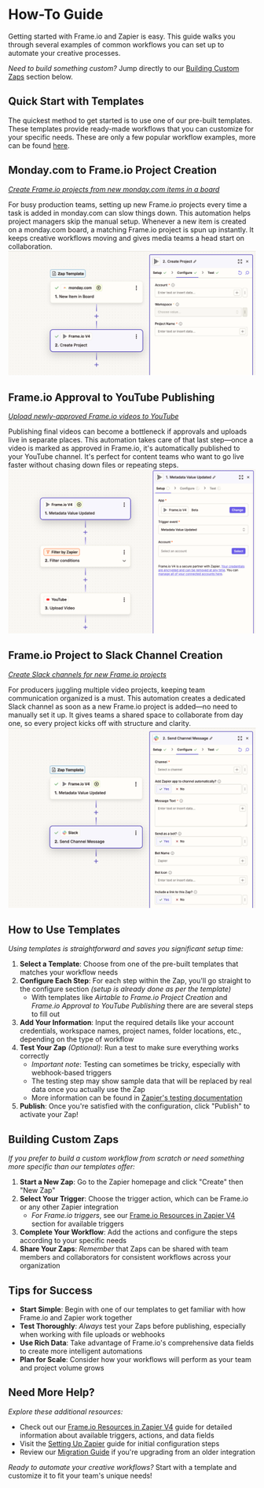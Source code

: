 # How-To Guide

Getting started with Frame.io and Zapier is easy. This guide walks you through several examples of common workflows you can set up to automate your creative processes.

*Need to build something custom?* Jump directly to our [Building Custom Zaps](#building-custom-zaps) section below.

## Quick Start with Templates

The quickest method to get started is to use one of our pre-built templates. These templates provide ready-made workflows that you can customize for your specific needs. These are only a few popular workflow examples, more can be found [here](https://zapier.com/apps/frameio-v4/integrations).

## Monday.com to Frame.io Project Creation

[*Create Frame.io projects from new monday.com items in a board*](https://zapier.com/apps/frameio-v4/integrations/monday/255666675/create-frameio-projects-from-new-mondaycom-items-in-a-board)

For busy production teams, setting up new Frame.io projects every time a task is added in monday.com can slow things down. This automation helps project managers skip the manual setup. Whenever a new item is created on a monday.com board, a matching Frame.io project is spun up instantly. It keeps creative workflows moving and gives media teams a head start on collaboration.
![Screenshot of Workflow](../../image_17.png)

## Frame.io Approval to YouTube Publishing

[*Upload newly-approved Frame.io videos to YouTube*](https://zapier.com/apps/frameio-v4/integrations/youtube/255666695/upload-newly-approved-frameio-videos-to-youtube)

Publishing final videos can become a bottleneck if approvals and uploads live in separate places. This automation takes care of that last step—once a video is marked as approved in Frame.io, it's automatically published to your YouTube channel. It's perfect for content teams who want to go live faster without chasing down files or repeating steps.
![Screenshot of Workflow](../../image_14.png)

## Frame.io Project to Slack Channel Creation

[*Create Slack channels for new Frame.io projects*](https://zapier.com/apps/frameio-v4/integrations/slack/255666678/create-slack-channels-for-new-frameio-projects)

For producers juggling multiple video projects, keeping team communication organized is a must. This automation creates a dedicated Slack channel as soon as a new Frame.io project is added—no need to manually set it up. It gives teams a shared space to collaborate from day one, so every project kicks off with structure and clarity.
![Screenshot of Workflow](../../image_16.png)

## How to Use Templates

*Using templates is straightforward and saves you significant setup time:*

1. **Select a Template**: Choose from one of the pre-built templates that matches your workflow needs
2. **Configure Each Step**: For each step within the Zap, you'll go straight to the configure section *(setup is already done as per the template)*
   - With templates like *Airtable to Frame.io Project Creation* and *Frame.io Approval to YouTube Publishing* there are are several steps to fill out
3. **Add Your Information**: Input the required details like your account credentials, workspace names, project names, folder locations, etc., depending on the type of workflow
4. **Test Your Zap** *(Optional)*: Run a test to make sure everything works correctly
   - *Important note*: Testing can sometimes be tricky, especially with webhook-based triggers
   - The testing step may show sample data that will be replaced by real data once you actually use the Zap
   - More information can be found in [Zapier's testing documentation](https://help.zapier.com/hc/en-us/articles/18811411817741-Test-Zap-steps)
5. **Publish**: Once you're satisfied with the configuration, click "Publish" to activate your Zap!

## Building Custom Zaps

*If you prefer to build a custom workflow from scratch or need something more specific than our templates offer:*

1. **Start a New Zap**: Go to the Zapier homepage and click "Create" then "New Zap"
2. **Select Your Trigger**: Choose the trigger action, which can be Frame.io or any other Zapier integration
   - *For Frame.io triggers*, see our [Frame.io Resources in Zapier V4](../Frame.io%20Resources%20in%20Zapier%20V4/) section for available triggers
3. **Complete Your Workflow**: Add the actions and configure the steps according to your specific needs
4. **Share Your Zaps**: *Remember* that Zaps can be shared with team members and collaborators for consistent workflows across your organization

## Tips for Success

- **Start Simple**: Begin with one of our templates to get familiar with how Frame.io and Zapier work together
- **Test Thoroughly**: *Always* test your Zaps before publishing, especially when working with file uploads or webhooks
- **Use Rich Data**: Take advantage of Frame.io's comprehensive data fields to create more intelligent automations
- **Plan for Scale**: Consider how your workflows will perform as your team and project volume grows

## Need More Help?

*Explore these additional resources:*

- Check out our [Frame.io Resources in Zapier V4](../Frame.io%20Resources%20in%20Zapier%20V4/) guide for detailed information about available triggers, actions, and data fields
- Visit the [Setting Up Zapier](../Setting%20Up%20Zapier/) guide for initial configuration steps
- Review our [Migration Guide](../Migrating%20from%20Legacy%20to%20V4/) if you're upgrading from an older integration

*Ready to automate your creative workflows?* Start with a template and customize it to fit your team's unique needs!
